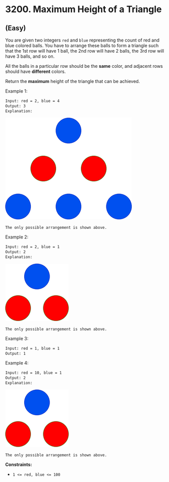 # 3200. Maximum Height of a Triangle
## (Easy)

You are given two integers `red` and `blue` representing the count of red and blue colored balls. You have to arrange these balls to form a triangle such that the 1st row will have 1 ball, the 2nd row will have 2 balls, the 3rd row will have 3 balls, and so on.

All the balls in a particular row should be the **same** color, and adjacent rows should have **different** colors.

Return the **maximum** height of the triangle that can be achieved.

 

Example 1:

```
Input: red = 2, blue = 4
Output: 3
Explanation:
```
![alt text](image.png)
```
The only possible arrangement is shown above.
```


Example 2:

```
Input: red = 2, blue = 1
Output: 2
Explanation:
```
![alt text](image-1.png)
```
The only possible arrangement is shown above.
```

Example 3:

```
Input: red = 1, blue = 1
Output: 1
```

Example 4:

```
Input: red = 10, blue = 1
Output: 2
Explanation:
```
![alt text](image-2.png)
```
The only possible arrangement is shown above.
```
 

**Constraints:**

- `1 <= red, blue <= 100`